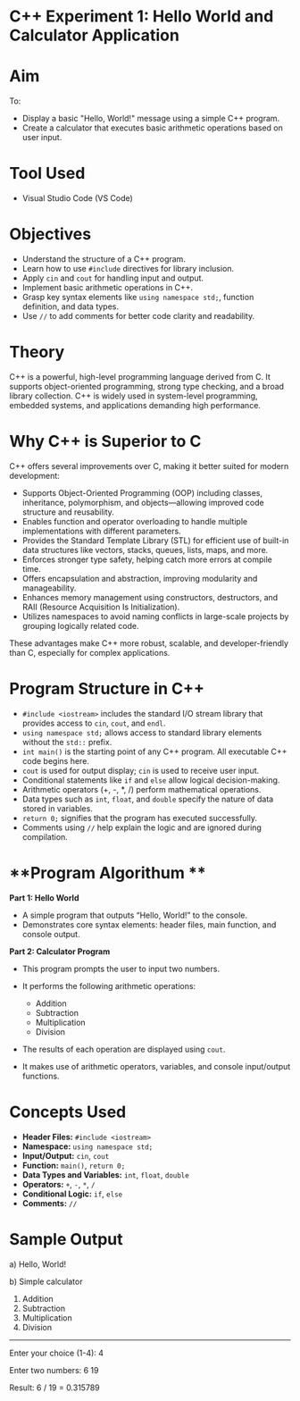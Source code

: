 # **C++ Experiment 1: Hello World and Calculator Application**

# **Aim**

To:

* Display a basic "Hello, World!" message using a simple C++ program.
* Create a calculator that executes basic arithmetic operations based on user input.

# **Tool Used**

* Visual Studio Code (VS Code)

# **Objectives**

* Understand the structure of a C++ program.
* Learn how to use `#include` directives for library inclusion.
* Apply `cin` and `cout` for handling input and output.
* Implement basic arithmetic operations in C++.
* Grasp key syntax elements like `using namespace std;`, function definition, and data types.
* Use `//` to add comments for better code clarity and readability.

# **Theory**

C++ is a powerful, high-level programming language derived from C. It supports object-oriented programming, strong type checking, and a broad library collection. C++ is widely used in system-level programming, embedded systems, and applications demanding high performance.

# **Why C++ is Superior to C**

C++ offers several improvements over C, making it better suited for modern development:

* Supports Object-Oriented Programming (OOP) including classes, inheritance, polymorphism, and objects—allowing improved code structure and reusability.
* Enables function and operator overloading to handle multiple implementations with different parameters.
* Provides the Standard Template Library (STL) for efficient use of built-in data structures like vectors, stacks, queues, lists, maps, and more.
* Enforces stronger type safety, helping catch more errors at compile time.
* Offers encapsulation and abstraction, improving modularity and manageability.
* Enhances memory management using constructors, destructors, and RAII (Resource Acquisition Is Initialization).
* Utilizes namespaces to avoid naming conflicts in large-scale projects by grouping logically related code.

These advantages make C++ more robust, scalable, and developer-friendly than C, especially for complex applications.

# **Program Structure in C++**

* `#include <iostream>` includes the standard I/O stream library that provides access to `cin`, `cout`, and `endl`.
* `using namespace std;` allows access to standard library elements without the `std::` prefix.
* `int main()` is the starting point of any C++ program. All executable C++ code begins here.
* `cout` is used for output display; `cin` is used to receive user input.
* Conditional statements like `if` and `else` allow logical decision-making.
* Arithmetic operators (+, -, \*, /) perform mathematical operations.
* Data types such as `int`, `float`, and `double` specify the nature of data stored in variables.
* `return 0;` signifies that the program has executed successfully.
* Comments using `//` help explain the logic and are ignored during compilation.

# **Program Algorithum **

**Part 1: Hello World**

* A simple program that outputs “Hello, World!” to the console.
* Demonstrates core syntax elements: header files, main function, and console output.

**Part 2: Calculator Program**

* This program prompts the user to input two numbers.
* It performs the following arithmetic operations:

  * Addition
  * Subtraction
  * Multiplication
  * Division
* The results of each operation are displayed using `cout`.
* It makes use of arithmetic operators, variables, and console input/output functions.

# **Concepts Used**

* **Header Files:** `#include <iostream>`
* **Namespace:** `using namespace std;`
* **Input/Output:** `cin`, `cout`
* **Function:** `main()`, `return 0;`
* **Data Types and Variables:** `int`, `float`, `double`
* **Operators:** `+`, `-`, `*`, `/`
* **Conditional Logic:** `if`, `else`
* **Comments:** `//`

# **Sample Output**

a)
Hello, World!

b) 
  Simple calculator
  
1. Addition
2. Subtraction
3. Multiplication
4. Division
------------------------------
Enter your choice (1-4): 4

Enter two numbers: 6 19

Result: 6 / 19 = 0.315789

